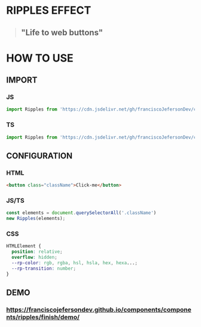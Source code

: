 # RIPPLES EFFECT

> ## "Life to web buttons"

# HOW TO USE

## IMPORT

### JS

```javascript
import Ripples from 'https://cdn.jsdelivr.net/gh/franciscoJefersonDev/components/components/finish/Ripples.js';
```

### TS

```typescript
import Ripples from 'https://cdn.jsdelivr.net/gh/franciscoJefersonDev/components/components/finish/Ripples.ts';
```

## CONFIGURATION
### HTML

```html
<button class="className">Click-me</button>
```
### JS/TS

```javascript
const elements = document.querySelectorAll('.className')
new Ripples(elements);
```

### CSS

```css
HTMLElement {
  position: relative;
  overflow: hidden;
  --rp-color: rgb, rgba, hsl, hsla, hex, hexa...;
  --rp-transition: number;
}
```

## DEMO
### https://franciscojefersondev.github.io/components/components/ripples/finish/demo/